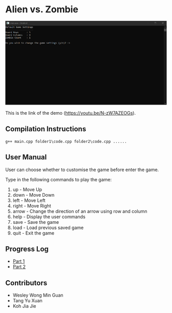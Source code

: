 # Alien vs. Zombie

![Signature screenshot](screenshot.png)

This is the link of the demo (https://youtu.be/N-zW7AZEOGs).

## Compilation Instructions


```
g++ main.cpp folder1\code.cpp folder2\code.cpp ......
```

## User Manual
User can choose whether to customise the game before enter the game.

Type in the following commands to play the game:

1. up           - Move Up
2. down         - Move Down
3. left         - Move Left
4. right        - Move Right
5. arrow        - Change the direction of an arrow using row and column
6. help         - Display the user commands
7. save         - Save the game
8. load         - Load previous saved game
9. quit         - Exit the game




## Progress Log

- [Part 1](PART1.md)
- [Part 2](PART2.md)

## Contributors


- Wesley Wong Min Guan
- Tang Yu Xuan
- Koh Jia Jie



